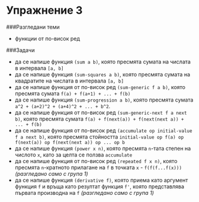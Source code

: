 Упражнение 3
=========

###Разгледани теми
- функции от по-висок ред

###Задачи
- да се напише функция `(sum a b)`, която пресмята сумата на числата в интервала `[a, b]`
- да се напише функция `(sum-squares a b)`, която пресмята сумата на квадратите на числата в интервала `[a, b]`
- да се напише функция от по-висок ред `(sum-generic f a b)`, която пресмята сумата `f(a) + f(a+1) + ... + f(b)`
- да се напише функция `(sum-progression a b)`, която пресмята сумата `a^2 + (a+2)^2 + (a+4)^2 + ... + b^2`.
- да се напише функция от по-висок ред `(sum-generic-next f a next b)`, която пресмята сумата `f(a) + f(next(a)) + f(next(next a)) + ... + f(b)`
- да се напише функция от по-висок ред `(accumulate op initial-value f a next b)`, която пресмята стойността `initial-value op f(a) op f(next(a)) op f(next(next a)) op ... op b`
- да се напише функция `(power x n)`, която пресмята `n`-тата степен на числото `x`, като за целта се ползва `accumulate`
- да се напише функция от по-висок ред `(repeated f x n)`, която пресмята `n`-кратното прилагане на `f` в точката `x` - `f(f(f...f(x)))` *(разгледано само с група 1)*
- да се напише функция `(derivative f)`, която приема като аргумент функция `f` и връща като резултат функция `f'`, която представлява първата производна на `f` *(разгледано само с група 1)*

